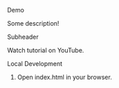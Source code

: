Demo

Some description!

Subheader

Watch tutorial on YouTube.

Local Development

1. Open index.html in your browser.